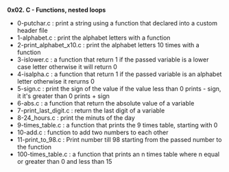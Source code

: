 **0x02. C - Functions, nested loops**

* 0-putchar.c : print a string using a function that declared into a custom header file
* 1-alphabet.c : print the alphabet letters with a function
* 2-print_alphabet_x10.c : print the alphabet letters 10 times with a function
* 3-islower.c : a function that return 1 if the passed variable is a lower case letter otherwise it will return 0
* 4-isalpha.c : a function that return 1 if the passed variable is an alphabet letter otherwise it rerurns 0
* 5-sign.c : print the sign of the value if the value less than 0 prints - sign, it it's greater than 0 prints + sign
* 6-abs.c : a function that return the absolute value of a variable
* 7-print_last_digit.c : return the last digit of a variable
* 8-24_hours.c : print the minuts of the day
* 9-times_table.c : a function that prints the 9 times table, starting with 0
* 10-add.c : function to add two numbers to each other
* 11-print_to_98.c : Print number till 98 starting from the passed number to the function
* 100-times_table.c : a function that prints an n times table where n equal or greater than 0 and less than 15
